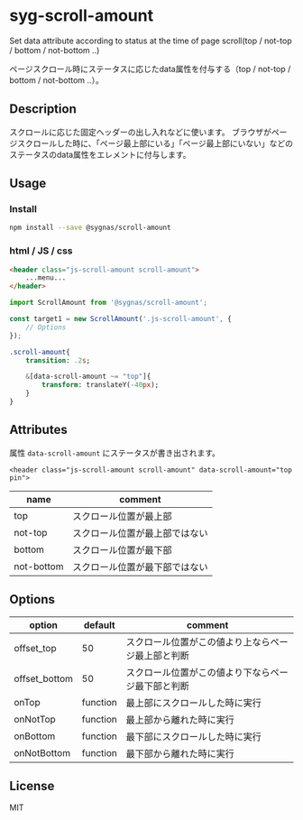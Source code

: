 # syg-scroll-amount
Set data attribute according to status at the time of page scroll(top / not-top / bottom / not-bottom ..)

ページスクロール時にステータスに応じたdata属性を付与する（top / not-top / bottom / not-bottom ..）。

## Description
スクロールに応じた固定ヘッダーの出し入れなどに使います。
ブラウザがページスクロールした時に、「ページ最上部にいる」「ページ最上部にいない」などのステータスのdata属性をエレメントに付与します。

## Usage
### Install
```sh
npm install --save @sygnas/scroll-amount
```
### html / JS / css
```html
<header class="js-scroll-amount scroll-amount">
    ...menu...
</header>
```

```JavaScript
import ScrollAmount from '@sygnas/scroll-amount';

const target1 = new ScrollAmount('.js-scroll-amount', {
    // Options
});
```

```Sass
.scroll-amount{
    transition: .2s;

    &[data-scroll-amount ~= "top"]{
        transform: translateY(-40px);
    }
}
```

## Attributes

属性 `data-scroll-amount` にステータスが書き出されます。

```Example
<header class="js-scroll-amount scroll-amount" data-scroll-amount="top pin">
```

| name | comment |
| ---- | ---- |
| top | スクロール位置が最上部 |
| not-top | スクロール位置が最上部ではない |
| bottom | スクロール位置が最下部 |
| not-bottom | スクロール位置が最下部ではない |


## Options

| option | default | comment |
| ---- | ---- | ---- |
| offset_top | 50 | スクロール位置がこの値より上ならページ最上部と判断 |
| offset_bottom | 50 | スクロール位置がこの値より下ならページ最下部と判断 |
| onTop | function | 最上部にスクロールした時に実行 |
| onNotTop | function | 最上部から離れた時に実行 |
| onBottom | function | 最下部にスクロールした時に実行 |
| onNotBottom | function | 最下部から離れた時に実行 |


## License
MIT